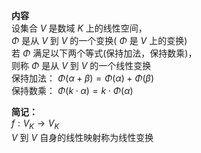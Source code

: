**内容**  
设集合 $V$ 是数域 $K$ 上的线性空间，  
 $\Phi$ 是从 $V$ 到 $V$ 的一个变换( $\Phi$ 是 $V$ 上的变换)  
若 $\Phi$ 满足以下两个等式(保持加法，保持数乘)，  
则称 $\Phi$ 是从 $V$ 到 $V$ 的一个线性变换  
保持加法： $\Phi(\alpha+\beta)=\Phi(\alpha)  
+\Phi(\beta)$   
保持数乘： $\Phi(k\cdot\alpha)=k\cdot\Phi(\alpha)$   
  
**简记：**  
 $f:V_K\longrightarrow V_K$   
 $V$ 到 $V$ 自身的线性映射称为线性变换  
